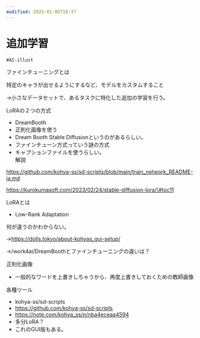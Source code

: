 ```yaml
---
modified: 2025-01-05T18:37
---
```

# 追加学習

`#AI-illust`

ファインチューニングとは

特定のキャラが出せるようにするなど、モデルをカスタムすること

→小さなデータセットで、あるタスクに特化した追加の学習を行う。

LoRAの２つの方式

- DreamBooth  
- 正則化画像を使う  
- Dream Booth Stable Diffusionというのがあるらしい。  
- ファインチューン方式っていう謎の方式  
- キャプションファイルを使うらしい。  
解説  

https://github.com/kohya-ss/sd-scripts/blob/main/train_network_README-ja.md

https://kurokumasoft.com/2023/02/24/stable-diffusion-lora/\#toc11

LoRAとは

- Low-Rank Adaptation

何が違うのかわからない。

→https://dolls.tokyo/about-kohyas_gui-setup/

→/work4ai/DreamBoothとファインチューニングの違いは？

正則化画像

- 一般的なワードを上書きしちゃうから、再度上書きしておくための教師画像

各種ツール

- kohya-ss/sd-scripts  
- https://github.com/kohya-ss/sd-scripts  
- https://note.com/kohya_ss/n/nba4eceaa4594  
- 多分LoRA？  
- これのGUI版もある。